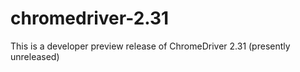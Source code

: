 # chromedriver-2.31
This is a developer preview release of ChromeDriver 2.31 (presently unreleased)
